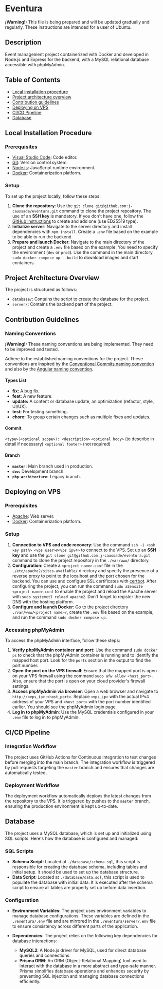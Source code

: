 # Eventura

**¡Warning!:** This file is being prepared and will be updated gradually and regularly. These instructions are intended for a user of Ubuntu.

## Description

Event management project containerized with Docker and developed in Node.js and Express for the backend, with a MySQL relational database accessible with phpMyAdmin.

## Table of Contents

- [Local installation procedure](#local-installation-procedure)
- [Project architecture overview](#project-architecture-overview)
- [Contribution guidelines](#contribution-guidelines)
- [Deploying on VPS](#deploying-on-vps)
- [CI/CD Pipeline](#ci-cd-pipeline)
- [Database](#database)

## Local Installation Procedure

### Prerequisites

- [Visual Studio Code](https://code.visualstudio.com/): Code editor.
- [Git](https://git-scm.com/): Version control system.
- [Node.js](https://nodejs.org/en): JavaScript runtime environment.
- [Docker](https://www.docker.com/): Containerization platform.

### Setup

To set up the project locally, follow these steps:

1. **Clone the repository**: Use the `git clone git@github.com:j-caussade/eventura.git` command to clone the project repository. The use of an **SSH key** is mandatory. If you don't have one, follow the [GitHub instructions](https://docs.github.com/en/authentication/connecting-to-github-with-ssh/generating-a-new-ssh-key-and-adding-it-to-the-ssh-agent) to create and add one (use ED25519 type).
2. **Initialize server**: Navigate to the server directory and install dependencies with `npm install`. Create a `.env` file based on the example to be able to run the backend.
3. **Prepare and launch Docker**: Navigate to the main directory of the project and create a `.env` file based on the example. You need to specify the environment (`dev` or `prod`). Use the command in the main directory `sudo docker compose up --build` to download images and start containers.

## Project Architecture Overview

The project is structured as follows:

- `database/`: Contains the script to create the database for the project.
- `server/`: Contains the backend part of the project.

## Contribution Guidelines

### Naming Conventions

**¡Warning!:** These naming conventions are being implemented. They need to be improved and tested.

Adhere to the established naming conventions for the project. These conventions are inspired by the [Conventional Commits naming convention](https://www.conventionalcommits.org/en/v1.0.0/) and also by the [Angular naming convention](https://github.com/angular/angular/blob/22b96b9/CONTRIBUTING.md#-commit-message-guidelines).

#### Types List

- **fix:** A bug fix.
- **feat:** A new feature.
- **update:** A content or database update, an optimization (refactor, style, UI/UX).
- **test:** For testing something.
- **chore:** To group certain changes such as multiple fixes and updates.

#### Commit

`<type>(<optional scope>): <description>`
`<optional body>` (to describe in detail if necessary)
`<optional footer>` (not required)

#### Branch

- **`master`:** Main branch used in production.
- **`dev`:** Development branch.
- **`php-architecture`:** Legacy branch.

## Deploying on VPS

### Prerequisites

- [Apache](https://httpd.apache.org/): Web server.
- [Docker](https://www.docker.com/): Containerization platform.

### Setup

1. **Connection to VPS and code recovery**: Use the command `ssh -i <ssh key path> <vps user>@<vps ipv4>` to connect to the VPS. Set up an **SSH key** and use the `git clone git@github.com:j-caussade/eventura.git` command to clone the project repository in the `./var/www/` directory.
2. **Configuration**: Create a `<project name>.conf` file in the `./etc/apache2/sites-available/` directory and specify the presence of a reverse proxy to point to the localhost and the port chosen for the backend. You can use and configure SSL certificates with [certbot](https://certbot.eff.org/). After configuring the project, you can run the command `sudo a2ensite <project name>.conf` to enable the project and reload the Apache server with `sudo systemctl reload apache2`. Don't forget to register the new DNS with the hosting platform.
3. **Configure and launch Docker**: Go to the project directory `./var/www/<project name>/`, create the `.env` file based on the example, and run the command `sudo docker compose up`.

### Accessing phpMyAdmin

To access the phpMyAdmin interface, follow these steps:

1. **Verify phpMyAdmin container and port**: Use the command `sudo docker ps` to check that the phpMyAdmin container is running and to identify the mapped host port. Look for the `ports` section in the output to find the port number.
2. **Open the port on the VPS firewall**: Ensure that the mapped port is open on your VPS firewall using the command `sudo ufw allow <host_port>`. Also, ensure that the port is open on your cloud provider's firewall settings.
3. **Access phpMyAdmin via browser**: Open a web browser and navigate to `http://<vps_ip>:<host_port>`. Replace `<vps_ip>` with the actual IPv4 address of your VPS and `<host_port>` with the port number identified earlier. You should see the phpMyAdmin login page.
4. **Log in to phpMyAdmin**: Use the MySQL credentials configured in your `.env` file to log in to phpMyAdmin.

## CI/CD Pipeline

### Integration Workflow

The project uses GitHub Actions for Continuous Integration to test changes before merging into the main branch. The integration workflow is triggered by pull requests targeting the `master` branch and ensures that changes are automatically tested.

### Deployment Workflow

The deployment workflow automatically deploys the latest changes from the repository to the VPS. It is triggered by pushes to the `master` branch, ensuring the production environment is kept up-to-date.

## Database

The project uses a MySQL database, which is set up and initialized using SQL scripts. Here's how the database is configured and managed:

### SQL Scripts

- **Schema Script**: Located at `./database/schema.sql`, this script is responsible for creating the database schema, including tables and initial setup. It should be used to set up the database structure.
- **Data Script**: Located at `./database/data.sql`, this script is used to populate the database with initial data. It is executed after the schema script to ensure all tables are properly set up before data insertion.

### Configuration

- **Environment Variables**: The project uses environment variables to manage database configurations. These variables are defined in the `./eventura/.env` file and are mirrored in the `./eventura/server/.env` file to ensure consistency across different parts of the application.

- **Dependencies**:
  The project relies on the following key dependencies for database interactions:
  - **MySQL2**: A Node.js driver for MySQL, used for direct database queries and connections.
  - **Prisma ORM**: An ORM (Object-Relational Mapping) tool used to interact with the database in a more abstract and type-safe manner. Prisma simplifies database operations and enhances security by preventing SQL injection and managing database connections efficiently.
